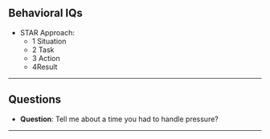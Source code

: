 ## Behavioral IQs
* STAR Approach: 
  * 1 Situation
  * 2 Task
  * 3 Action
  * 4Result
***
## Questions

* __Question__: Tell me about a time you had to handle pressure?

***

